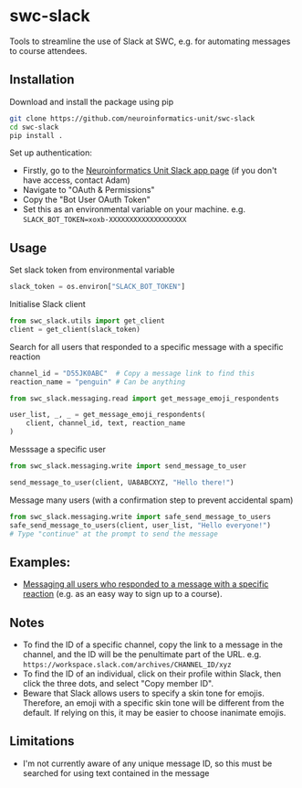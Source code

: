 # swc-slack

Tools to streamline the use of Slack at SWC, e.g. for automating messages to course attendees.

## Installation

Download and install the package using pip
```bash
git clone https://github.com/neuroinformatics-unit/swc-slack
cd swc-slack
pip install .
```

Set up authentication:

* Firstly, go to the [Neuroinformatics Unit Slack app page](https://api.slack.com/apps/A0595H3B6H3)
(if you don't have access, contact Adam)
* Navigate to "OAuth & Permissions"
* Copy the "Bot User OAuth Token"
* Set this as an environmental variable on your machine. e.g.
  `SLACK_BOT_TOKEN=xoxb-XXXXXXXXXXXXXXXXXXX`

## Usage
Set slack token from environmental variable
```python
slack_token = os.environ["SLACK_BOT_TOKEN"]
```

Initialise Slack client
```python
from swc_slack.utils import get_client
client = get_client(slack_token)
```

Search for all users that responded to a specific message with a specific reaction
```python
channel_id = "D55JK0ABC"  # Copy a message link to find this
reaction_name = "penguin" # Can be anything

from swc_slack.messaging.read import get_message_emoji_respondents

user_list, _, _ = get_message_emoji_respondents(
    client, channel_id, text, reaction_name
)
```

Messsage a specific user

```python
from swc_slack.messaging.write import send_message_to_user

send_message_to_user(client, UA8ABCXYZ, "Hello there!")
```

Message many users (with a confirmation step to prevent accidental spam)

```python
from swc_slack.messaging.write import safe_send_message_to_users
safe_send_message_to_users(client, user_list, "Hello everyone!")
# Type "continue" at the prompt to send the message
```

## Examples:
* [Messaging all users who responded to a message with a specific reaction](https://github.com/neuroinformatics-unit/swc-slack/blob/main/scripts/message_image_analysis_attendees.py) (e.g. as an easy way to sign up to a course).

## Notes
* To find the ID of a specific channel, copy the link to a message in the
channel, and the ID will be the penultimate part of the URL. e.g.
`https://workspace.slack.com/archives/CHANNEL_ID/xyz`
* To find the ID of an individual, click on their profile within Slack,
  then click the three dots, and select "Copy member ID".
* Beware that Slack allows users to specify a skin tone for emojis.
  Therefore, an emoji with a specific skin tone will be different from the
  default. If relying on this, it may be easier to choose inanimate emojis.

## Limitations
* I'm not currently aware of any unique message ID, so this must be
  searched for using text contained in the message
